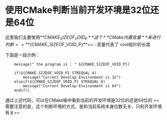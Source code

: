 # 使用CMake判断当前开发环境是32位还是64位

这里我们主要使用**${CMAKE_SIZEOF_VOID_P}**这个**CMake内置变量**来进行判断
==**${CMAKE_SIZEOF_VOID_P}**==  : 变量代表了 void指针的长度

下面是一段示例：

		message(" the program is : " ${CMAKE_SIZEOF_VOID_P})
        
		if(${CMAKE_SIZEOF_VOID_P} STREQUAL 4)
			message("Current Develop Environment is 32")
		elseif(${CMAKE_SIZEOF_VOID_P} STREQUAL 8)
  			message("Current Develop Environment is 64")
		endif()

通过上述代码，可以在CMake输中看到当前的开发环境是32位的还是64位的
==需要注意的是，这个判断环境的方式，是和当前系统本身位数无关，只和开发环境有关==


